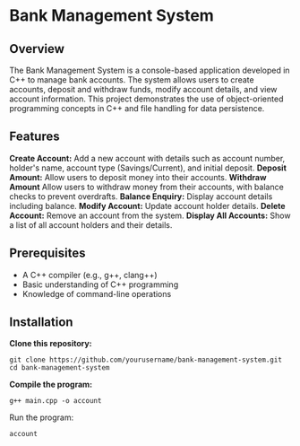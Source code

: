 # Bank Management System

## Overview
The Bank Management System is a console-based application developed in C++ to manage bank accounts. The system allows users to create accounts, deposit and withdraw funds, modify account details, and view account information. This project demonstrates the use of object-oriented programming concepts in C++ and file handling for data persistence.

## Features
**Create Account:** Add a new account with details such as account number, holder's name, account type (Savings/Current), and initial deposit.
**Deposit Amount:** Allow users to deposit money into their accounts.
**Withdraw Amount**  Allow users to withdraw money from their accounts, with balance checks to prevent overdrafts.
**Balance Enquiry:** Display account details including balance.
**Modify Account:** Update account holder details.
**Delete Account:** Remove an account from the system.
**Display All Accounts:** Show a list of all account holders and their details.

## Prerequisites
- A C++ compiler (e.g., g++, clang++)
- Basic understanding of C++ programming
- Knowledge of command-line operations

## Installation

**Clone this repository:**
```
git clone https://github.com/yourusername/bank-management-system.git
cd bank-management-system
```
**Compile the program:**
```
g++ main.cpp -o account
```
Run the program:
```
account
```
